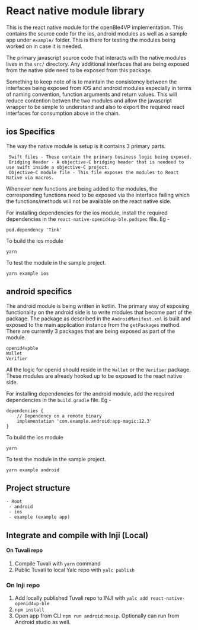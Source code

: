 # React native module library
This is the react native module for the openBle4VP implementation. This contains the source code for the ios, android modules as well as a sample app under `example/` folder. This is there for testing the modules being worked on in case it is needed.

The primary javascript source code that interacts with the native modules lives in the `src/` directory.
Any additional interfaces that are being exposed from the native side need to be exposed from this package.

Something to keep note of is to maintain the consistency between the interfaces being exposed from iOS and android modules especially in terms of naming convention, function arguments and return values. This will reduce contention betwen the two modules and allow the javascript wrapper to be simple to understand and also to export the required react interfaces for consumption above in the chain.

## ios Specifics
The way the native module is setup is it contains 3 primary parts.
```
 Swift files - These contain the primary business logic being exposed.
 Bridging Header - A objective-C bridging header that is needeed to use swift inside a objective-C project.
 Objective-C module file - This file exposes the modules to React Native via macros.
```
Whenever new functions are being added to the modules, the corresponding functions need to be exposed via the interface failing which the functions/methods will not be available on the react native side.

For installing dependencies for the ios module, install the required dependencies in the `react-native-openid4vp-ble.podspec` file.
Eg - 
```
pod.dependency 'Tink'
```

To build the ios module
```
yarn
```

To test the module in the sample project.
```
yarn example ios
```

## android specifics
The android module is being written in kotlin. The primary way of exposing functionality on the android side is to write modules that become part of the package. The package as described in the `AndroidManifest.xml` is built and exposed to the main application instance from the `getPackages` method. 
There are currently 3 packages that are being exposed as part of the module.
```
openid4vpble
Wallet
Verifier
```
All the logic for openid should reside in the `Wallet` or the `Verifier` package. These modules are already hooked up to be exposed to the react native side.

For installing dependencies for the android module, add the required dependencies in the `build.gradle` file.
Eg - 
```
dependencies {
    // Dependency on a remote binary
    implementation 'com.example.android:app-magic:12.3'
}
```

To build the ios module
```
yarn
```

To test the module in the sample project.
```
yarn example android
```

## Project structure
```
- Root
 - android
 - ios
 - example (example app)
```

## Integrate and compile with Inji (Local)
#### On Tuvali repo
1. Compile Tuvali with `yarn` command
2. Public Tuvali to local Yalc repo with `yalc publish`

### On Inji repo
1. Add locally published Tuvali repo to INJI with `yalc add react-native-openid4vp-ble`
2. `npm install`
3. Open app from CLI `npm run android:mosip`. Optionally can run from Android studio as well.

